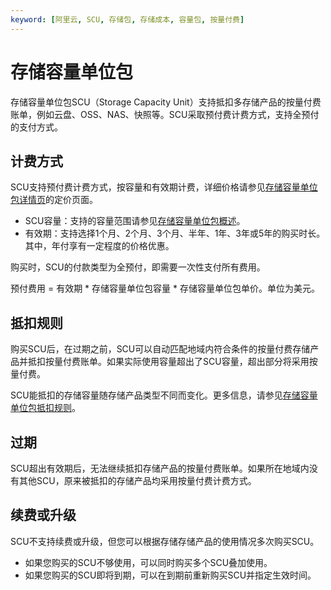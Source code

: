 ```yaml
---
keyword: [阿里云, SCU, 存储包, 存储成本, 容量包, 按量付费]
---
```


# 存储容量单位包

存储容量单位包SCU（Storage Capacity Unit）支持抵扣多存储产品的按量付费账单，例如云盘、OSS、NAS、快照等。SCU采取预付费计费方式，支持全预付的支付方式。

## 计费方式

SCU支持预付费计费方式，按容量和有效期计费，详细价格请参见[存储容量单位包详情页](https://www.alibabacloud.com/product/scu/pricing)的定价页面。

-   SCU容量：支持的容量范围请参见[存储容量单位包概述](/intl.zh-CN/块存储/存储容量单位包/存储容量单位包概述.md)。
-   有效期：支持选择1个月、2个月、3个月、半年、1年、3年或5年的购买时长。其中，年付享有一定程度的价格优惠。

购买时，SCU的付款类型为全预付，即需要一次性支付所有费用。

预付费用 = 有效期 \* 存储容量单位包容量 \* 存储容量单位包单价。单位为美元。

## 抵扣规则

购买SCU后，在过期之前，SCU可以自动匹配地域内符合条件的按量付费存储产品并抵扣按量付费账单。如果实际使用容量超出了SCU容量，超出部分将采用按量付费。

SCU能抵扣的存储容量随存储产品类型不同而变化。更多信息，请参见[存储容量单位包抵扣规则](/intl.zh-CN/块存储/存储容量单位包/存储容量单位包抵扣规则.md)。

## 过期

SCU超出有效期后，无法继续抵扣存储产品的按量付费账单。如果所在地域内没有其他SCU，原来被抵扣的存储产品均采用按量付费计费方式。

## 续费或升级

SCU不支持续费或升级，但您可以根据存储存储产品的使用情况多次购买SCU。

-   如果您购买的SCU不够使用，可以同时购买多个SCU叠加使用。
-   如果您购买的SCU即将到期，可以在到期前重新购买SCU并指定生效时间。

